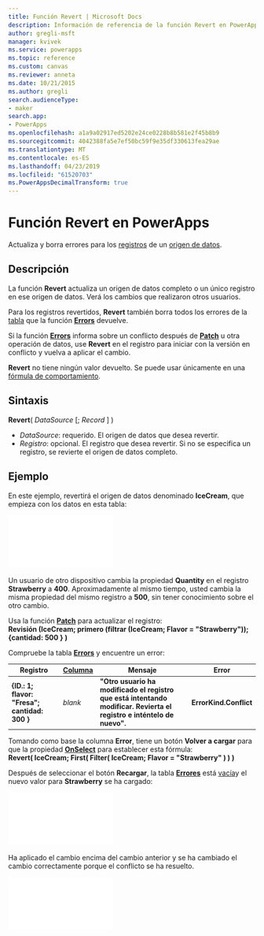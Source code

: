 ```yaml
---
title: Función Revert | Microsoft Docs
description: Información de referencia de la función Revert en PowerApps, con sintaxis y ejemplos
author: gregli-msft
manager: kvivek
ms.service: powerapps
ms.topic: reference
ms.custom: canvas
ms.reviewer: anneta
ms.date: 10/21/2015
ms.author: gregli
search.audienceType:
- maker
search.app:
- PowerApps
ms.openlocfilehash: a1a9a02917ed5202e24ce0228b8b581e2f45b8b9
ms.sourcegitcommit: 4042388fa5e7ef50bc59f9e35df330613fea29ae
ms.translationtype: MT
ms.contentlocale: es-ES
ms.lasthandoff: 04/23/2019
ms.locfileid: "61520703"
ms.PowerAppsDecimalTransform: true
---
```

# <a name="revert-function-in-powerapps"></a>Función Revert en PowerApps
Actualiza y borra errores para los [registros](../working-with-tables.md#records) de un [origen de datos](../working-with-data-sources.md).

## <a name="description"></a>Descripción
La función **Revert** actualiza un origen de datos completo o un único registro en ese origen de datos. Verá los cambios que realizaron otros usuarios.

Para los registros revertidos, **Revert** también borra todos los errores de la [tabla](../working-with-tables.md) que la función **[Errors](function-errors.md)** devuelve.

Si la función **[Errors](function-errors.md)** informa sobre un conflicto después de **[Patch](function-patch.md)** u otra operación de datos, use **Revert** en el registro para iniciar con la versión en conflicto y vuelva a aplicar el cambio.

**Revert** no tiene ningún valor devuelto. Se puede usar únicamente en una [fórmula de comportamiento](../working-with-formulas-in-depth.md).

## <a name="syntax"></a>Sintaxis
**Revert**( *DataSource* [; *Record* ] )

* *DataSource*: requerido. El origen de datos que desea revertir.
* *Registro*: opcional.  El registro que desea revertir.  Si no se especifica un registro, se revierte el origen de datos completo.

## <a name="example"></a>Ejemplo
En este ejemplo, revertirá el origen de datos denominado **IceCream**, que empieza con los datos en esta tabla:

![](media/function-revert/icecream.png)

Un usuario de otro dispositivo cambia la propiedad **Quantity** en el registro **Strawberry** a **400**.  Aproximadamente al mismo tiempo, usted cambia la misma propiedad del mismo registro a **500**, sin tener conocimiento sobre el otro cambio.

Usa la función **[Patch](function-patch.md)** para actualizar el registro:<br>
**Revisión (IceCream; primero (filtrar (IceCream; Flavor = "Strawberry")); {cantidad: 500 } )**

Compruebe la tabla **[Errors](function-errors.md)** y encuentre un error:

| Registro | [Columna](../working-with-tables.md#columns) | Mensaje | Error |
| --- | --- | --- | --- |
| **{ID.: 1; flavor: "Fresa"; cantidad: 300 }** |*blank* |**"Otro usuario ha modificado el registro que está intentando modificar.  Revierta el registro e inténtelo de nuevo".** |**ErrorKind.Conflict** |

Tomando como base la columna **Error**, tiene un botón **Volver a cargar** para que la propiedad **[OnSelect](../controls/properties-core.md)** para establecer esta fórmula:<br>
**Revert( IceCream; First( Filter( IceCream; Flavor = "Strawberry" ) ) )**

Después de seleccionar el botón **Recargar**, la tabla **[Errores](function-errors.md)** está [vacía](function-isblank-isempty.md)y el nuevo valor para **Strawberry** se ha cargado:

![](media/function-revert/icecream-after.png)

Ha aplicado el cambio encima del cambio anterior y se ha cambiado el cambio correctamente porque el conflicto se ha resuelto.

![](media/function-revert/icecream-success.png)

